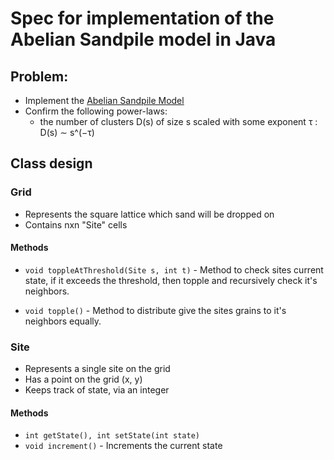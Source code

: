 # Spec for implementation of the Abelian Sandpile model in Java

## Problem:
- Implement the [Abelian Sandpile Model](https://www.wikiwand.com/en/Abelian_sandpile_model)
- Confirm the following power-laws:
  -  the number of clusters D(s) of size s scaled with some exponent τ : D(s) ∼ s^(−τ)
  
## Class design

### Grid
- Represents the square lattice which sand will be dropped on
- Contains nxn "Site" cells

#### Methods
- `void toppleAtThreshold(Site s, int t)` - Method to check sites current state, if it exceeds the threshold, then topple and recursively check it's neighbors.

- `void topple()` - Method to distribute give the sites grains to it's neighbors equally. 

### Site
- Represents a single site on the grid
- Has a point on the grid (x, y)
- Keeps track of state, via an integer

#### Methods
- `int getState(), int setState(int state)`
- `void increment()` - Increments the current state
